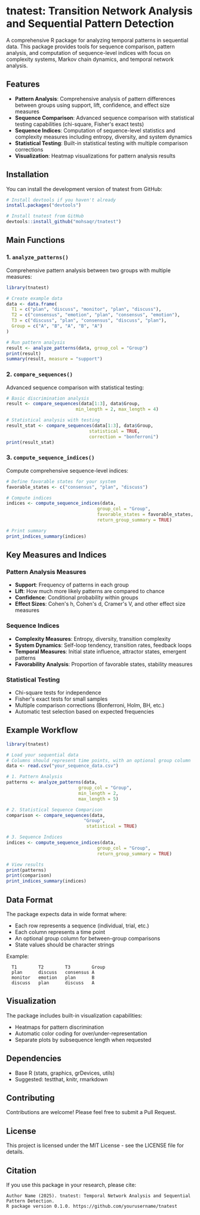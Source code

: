# tnatest: Transition Network Analysis and Sequential Pattern Detection

A comprehensive R package for analyzing temporal patterns in sequential data. This package provides tools for sequence comparison, pattern analysis, and computation of sequence-level indices with focus on complexity systems, Markov chain dynamics, and temporal network analysis.

## Features

- **Pattern Analysis**: Comprehensive analysis of pattern differences between groups using support, lift, confidence, and effect size measures
- **Sequence Comparison**: Advanced sequence comparison with statistical testing capabilities (chi-square, Fisher's exact tests)
- **Sequence Indices**: Computation of sequence-level statistics and complexity measures including entropy, diversity, and system dynamics
- **Statistical Testing**: Built-in statistical testing with multiple comparison corrections
- **Visualization**: Heatmap visualizations for pattern analysis results

## Installation

You can install the development version of tnatest from GitHub:

```r
# Install devtools if you haven't already
install.packages("devtools")

# Install tnatest from GitHub
devtools::install_github("mohsaqr/tnatest")
```

## Main Functions

### 1. `analyze_patterns()`

Comprehensive pattern analysis between two groups with multiple measures:

```r
library(tnatest)

# Create example data
data <- data.frame(
  T1 = c("plan", "discuss", "monitor", "plan", "discuss"),
  T2 = c("consensus", "emotion", "plan", "consensus", "emotion"),
  T3 = c("discuss", "plan", "consensus", "discuss", "plan"),
  Group = c("A", "B", "A", "B", "A")
)

# Run pattern analysis
result <- analyze_patterns(data, group_col = "Group")
print(result)
summary(result, measure = "support")
```

### 2. `compare_sequences()`

Advanced sequence comparison with statistical testing:

```r
# Basic discrimination analysis
result <- compare_sequences(data[1:3], data$Group, 
                          min_length = 2, max_length = 4)

# Statistical analysis with testing
result_stat <- compare_sequences(data[1:3], data$Group, 
                               statistical = TRUE,
                               correction = "bonferroni")
print(result_stat)
```

### 3. `compute_sequence_indices()`

Compute comprehensive sequence-level indices:

```r
# Define favorable states for your system
favorable_states <- c("consensus", "plan", "discuss")

# Compute indices
indices <- compute_sequence_indices(data, 
                                  group_col = "Group",
                                  favorable_states = favorable_states,
                                  return_group_summary = TRUE)

# Print summary
print_indices_summary(indices)
```

## Key Measures and Indices

### Pattern Analysis Measures

- **Support**: Frequency of patterns in each group
- **Lift**: How much more likely patterns are compared to chance
- **Confidence**: Conditional probability within groups
- **Effect Sizes**: Cohen's h, Cohen's d, Cramer's V, and other effect size measures

### Sequence Indices

- **Complexity Measures**: Entropy, diversity, transition complexity
- **System Dynamics**: Self-loop tendency, transition rates, feedback loops
- **Temporal Measures**: Initial state influence, attractor states, emergent patterns
- **Favorability Analysis**: Proportion of favorable states, stability measures

### Statistical Testing

- Chi-square tests for independence
- Fisher's exact tests for small samples
- Multiple comparison corrections (Bonferroni, Holm, BH, etc.)
- Automatic test selection based on expected frequencies

## Example Workflow

```r
library(tnatest)

# Load your sequential data
# Columns should represent time points, with an optional group column
data <- read.csv("your_sequence_data.csv")

# 1. Pattern Analysis
patterns <- analyze_patterns(data, 
                           group_col = "Group",
                           min_length = 2,
                           max_length = 5)

# 2. Statistical Sequence Comparison  
comparison <- compare_sequences(data, 
                             "Group",
                              statistical = TRUE)

# 3. Sequence Indices
indices <- compute_sequence_indices(data,
                                  group_col = "Group",
                                  return_group_summary = TRUE)

# View results
print(patterns)
print(comparison)
print_indices_summary(indices)
```

## Data Format

The package expects data in wide format where:
- Each row represents a sequence (individual, trial, etc.)
- Each column represents a time point
- An optional group column for between-group comparisons
- State values should be character strings

Example:
```
  T1        T2        T3        Group
  plan      discuss   consensus A
  monitor   emotion   plan      B
  discuss   plan      discuss   A
```

## Visualization

The package includes built-in visualization capabilities:
- Heatmaps for pattern discrimination
- Automatic color coding for over/under-representation
- Separate plots by subsequence length when requested

## Dependencies

- Base R (stats, graphics, grDevices, utils)
- Suggested: testthat, knitr, rmarkdown

## Contributing

Contributions are welcome! Please feel free to submit a Pull Request.

## License

This project is licensed under the MIT License - see the LICENSE file for details.

## Citation

If you use this package in your research, please cite:

```
Author Name (2025). tnatest: Temporal Network Analysis and Sequential Pattern Detection. 
R package version 0.1.0. https://github.com/yourusername/tnatest
``` 
